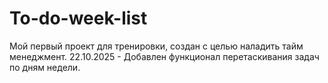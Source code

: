 # To-do-week-list
Мой первый проект для тренировки, создан с целью наладить тайм менеджмент.
22.10.2025 - Добавлен функционал перетаскивания задач по дням недели.